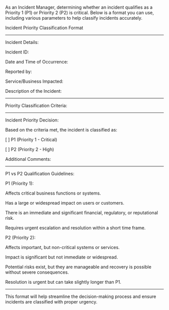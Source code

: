 As an Incident Manager, determining whether an incident qualifies as a Priority 1 (P1) or Priority 2 (P2) is critical. Below is a format you can use, including various parameters to help classify incidents accurately.

Incident Priority Classification Format


---

Incident Details:

Incident ID:

Date and Time of Occurrence:

Reported by:

Service/Business Impacted:

Description of the Incident:



---

Priority Classification Criteria:


---

Incident Priority Decision:

Based on the criteria met, the incident is classified as:

[ ] P1 (Priority 1 - Critical)

[ ] P2 (Priority 2 - High)


Additional Comments:



---

P1 vs P2 Qualification Guidelines:

P1 (Priority 1):

Affects critical business functions or systems.

Has a large or widespread impact on users or customers.

There is an immediate and significant financial, regulatory, or reputational risk.

Requires urgent escalation and resolution within a short time frame.


P2 (Priority 2):

Affects important, but non-critical systems or services.

Impact is significant but not immediate or widespread.

Potential risks exist, but they are manageable and recovery is possible without severe consequences.

Resolution is urgent but can take slightly longer than P1.




---

This format will help streamline the decision-making process and ensure incidents are classified with proper urgency.

